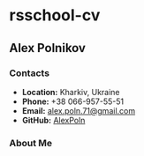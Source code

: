 # **rsschool-cv**

## **Alex Polnikov**

### **Contacts**

* **Location:** Kharkiv, Ukraine
* **Phone:** +38 066-957-55-51
* **Email:** alex.poln.71@gmail.com
* **GitHub:** [AlexPoln](https://github.com/AlexPoln)

### **About Me**
